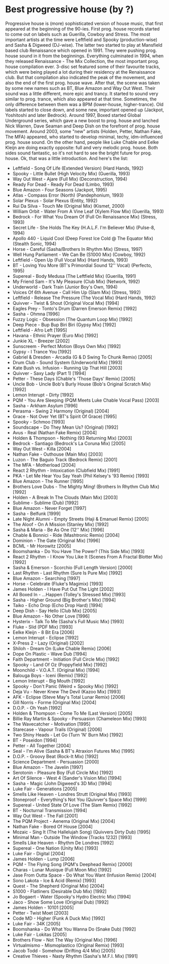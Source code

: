 # Best progressive house (by ?)

Progressive house is (more) sophisticated version of house music, that first appeared at the beginning of the 90-ies. First prog. house records started to come out on labels such as Guerilla, Cowboy and Stress. The most important artists at the time were Leftfield and Spooky (production-wise) and Sasha & Digweed (DJ-wise). The latter two started to play at Mansfield based club Renaissance which opened in 1991. They were pushing prog. house sound in it from the beginnings. Everything culminated in 1994, when they released Renaissance - The Mix Collection, the most important prog. house compilation ever. 3-disc set featured some of their favourite tracks, which were being played a lot during their residency at the Renaissance club. But that compilation also indicated the peak of the movement, and also the end of the first prog. house wave.
After that, the scene was taken by some new names such as BT, Blue Amazon and Way Out West. Their sound was a little different, more epic and trancy. It started to sound very similar to prog. trance, which also appeared at that time. Sometimes, the only difference between them was a BPM (lower-house, higher-trance).
Old labels started to close down, and some new, important opened up (Jackpot, Yoshitoshi and later Bedrock). Around 1997, Boxed started Global Underground series, which gave a new boost to prog. house and lanched Nick Warren, Dave Seaman and Deep Dish on the forefront of prog. house movement.
Around 2003, some "new" artists (Holden, Petter, Nathan Fake, The MFA) appeared, who started to develop minimal, techy, idm-influenced prog. house sound. On the other hand, people like Luke Chable and Eelke Kleijn are doing exactly opposite: full and very melodic prog. house. Both sides sound fantastic, so it's not hard to see the bright future for prog. house.
Ok, that was a little introduction. And here's the list:
- Leftfield - Song Of Life (Extended Version) (Hard Hands, 1992)
- Spooky - Little Bullet (High Velocity Mix) (Guerilla, 1993)
- Way Out West - Ajare (Full Mix) (Deconstruction, 1994)
- Ready For Dead - Ready For Dead (Limbo, 1993)
- Blue Amazon - Four Seasons (Jackpot, 1995)
- Atlas - Compass Error (North) (Pandephonium, 1993)
- Solar Plexus - Solar Plexus (Entity, 1992)
- Rui Da Silva - Touch Me (Original Mix) (Kismet, 2000)
- William Orbit - Water From A Vine Leaf (Xylem Flow Mix) (Guerilla, 1993)
- Bedrock - For What You Dream Of (Full On Renaissance Mix) (Stress, 1993)
- Secret Life - She Holds The Key (H.A.L.F. I'm Believer Mix) (Pulse-8, 1994)
- Apollo 440 - Liquid Cool (Deep Forest Ice Cold @ The Equator Mix) (Stealth Sonic, 1994)
- Horse - Careful (Sasha/Brothers In Rhythm Mix) (Stress, 1997)
- Well Hung Parliament - We Can Be (S1000 Mix) (Cowboy, 1992)
- Leftfield - Open Up (Full Vocal Mix) (Hard Hands, 1993)
- BT - Loving You More (BT's Primordial Sound 12'' Vocal) (Perfecto, 1995)
- Supereal - Body Medusa (The Leftfield Mix) (Guerilla, 1991)
- My Friend Sam - It's My Pleasure (Club Mix) (Network, 1992)
- Underworld - Dark Train (Junior Boy's Own, 1994)
- Voices Of 6th Avenue - Call Him Up (Slam Mix) (Stress, 1992)
- Leftfield - Release The Pressure (The Vocal Mix) (Hard Hands, 1992)
- Quivver - Twist & Shout (Original Vocal Mix) [1994]
- Eagles Prey - Tonto's Drum (Darren Emerson Remix) [1992]
- Sasha - Ohmna [1996]
- Fuzzy Logic - Obsession (The Quantum Loop Mix) [1992]
- Deep Piece - Bup Bup Biri Biri (Gypsy Mix) [1992]
- Leftfield - Afro Left [1995]
- Havana - Ethnic Prayer (Euro Mix) [1992]
- Junkie XL - Breezer [2002]
- Sunscreem - Perfect Motion (Boys Own Mix) [1992]
- Gypsy - I Trance You [1992]
- Gabriel & Dresden - Arcadia (G & D Swing To Chunk Remix) [2005]
- Drum Club - Sound System (Underworld Mix) [1993]
- Kate Bush vs. Infusion - Running Up That Hill [2003]
- Quivver - Saxy Lady (Part 1) [1994]
- Petter - These Days (Chable's 'Those Days' Remix) [2005]
- Uncle Bob - Uncle Bob's Burly House (Bob's Original Scratch Mix) [1992]
- Lemon Interupt - Dirty [1992]
- PQM - You Are Sleeping (PQM Meets Luke Chable Vocal Pass) [2003]
- Sasha - Arkham Asylum [1996]
- Perasma - Swing 2 Harmony (Original) [2004]
- Grace - Not Over Yet (BT's Spirit Of Grace) [1995]
- Spooky - Schmoo [1993]
- Soundscape - Do They Mean Us? (Original) [1992]
- Avus - Real (Nathan Fake Remix) [2004]
- Holden & Thompson - Nothing (93 Returning Mix) [2003]
- Bedrock - Santiago (Bedrock's La Coruna Mix) [2005]
- Way Out West - Killa [2004]
- Nathan Fake - Outhouse (Main Mix) [2003]
- Luzon - The Baguio Track (Bedrock Remix) [2001]
- The MFA - Motherload [2004]
- React 2 Rhythm - Intoxication (Clubfield Mix) [1991]
- PKA - Let Me Hear You Say Yeah (Phil Kelsey's '93 Remix) [1993]
- Blue Amazon - The Runner [1995]
- Brothers Love Dubs - The Mighty Ming! (Brothers In Rhythm Club Mix) [1992]
- Holden - A Break In The Clouds (Main Mix) [2003]
- Sublime - Sublime (Dub) [1992]
- Blue Amazon - Never Forget [1997]
- Sasha - Belfunk [1999]
- Late Night Alumni - Empty Streets (Haji & Emanuel Remix) [2005]
- The Aloof - On A Mission (Stanley Mix) [1992]
- Sasha & Maria - Be As One (12'' Mix) [1996]
- Chable & Bonnici - Ride (Mashtronic Remix) [2004]
- Dominion - The Gate (Original Mix) [1996]
- BCML - Mr Horowitz [2005]
- Boomshanka - Do You Have The Power? (This Side Mix) [1993]
- React 2 Rhythm - I Know You Like It (Scenes From A Fractal Blotter Mix) [1992]
- Sasha & Emerson - Scorchio (Full Length Version) [2000]
- Last Rhythm - Last Rhythm (Sure Is Pure Mix) [1992]
- Blue Amazon - Searching [1997]
- Horse - Celebrate (Fluke's Magimix) [1993]
- James Holden - I Have Put Out The Light [2002]
- All Boxed In - ...Happen (Tolley's Stressed Mix) [1993]
- Sasha - Higher Ground (Big Brother's Mix) [1994]
- Taiko - Echo Drop (Echo Drop Hard) [1994]
- Deep Dish - Say Hello (Club Mix) [2005]
- Blue Amazon - No Other Love [1996]
- Hysterix - Talk To Me (Sasha's Full Music Mix) [1993]
- Fluke - Slid (PDF Mix) [1993]
- Eelke Kleijn - 8 Bit Era [2006]
- Lemon Interupt - Eclipse [1992]
- X-Press 2 - Lazy (Original) [2002]
- Shiloh - Dream On (Luke Chable Remix) [2006]
- Dope On Plastic - Wave Dub [1994]
- Faith Department - Initiation (Full Circle Mix) [1992]
- Spooky - Land Of Oz (Poppyfield Mix) [1992]
- Moonchild - V.O.A.T. (Original Mix) [1994]
- Balouga Boys - Iceni (Remix) [1992]
- Lemon Interupt - Big Mouth [1992]
- Spooky - Don't Panic (Weird + Spooky Mix) [1992]
- Deja Vu - Never Knew The Devil (Kazoo Mix) [1993]
- AFK - Eclipse (Steve May's Total Lunar Remix) [2006]
- Gill Norris - Forme (Original Mix) [2004]
- D.O.P. - Oh Yeah [1992]
- Holden & Thompson - Come To Me (Last Version) [2005]
- Billie Ray Martin & Spooky - Persuasion (Chameleon Mix) [1993]
- The Wavecatcher - Motivation [1995]
- Starecase - Vapour Trails (Original) [2006]
- Two Shiny Heads - Let Go (Turn 'N' Burn Mix) [1992]
- BT - Poseidon [1994]
- Petter - All Together [2004]
- Seal - I'm Alive (Sasha & BT's Atraxion Futures Mix) [1995]
- D.O.P. - Groovy Beat (Rock-It Mix) [1992]
- Science Department - Persuasion [2000]
- Blue Amazon - The Javelin [1997]
- Serotonin - Pleasure Boy (Full Circle Mix) [1992]
- Art Of Silence - West 4 (Sander's Vision Mix) [1994]
- Sasha - Magic (John Digweed's 3D Mix) [1994]
- Luke Fair - Generations [2005]
- Smells Like Heaven - Londres Strutt (Original Mix) [1993]
- Stoneproof - Everything's Not You (Quivver's Space Mix) [1999]
- Supereal - United State Of Love (The Slam Remix) [1992]
- BT - Nocturnal Transmission [1994]
- Way Out West - The Fall [2001]
- The PQM Project - Aenema (Original Mix) [2004]
- Nathan Fake - Bored Of House [2004]
- Mozaic - Sing It (The Hallelujah Song) (Quivvers Dirty Dub) [1995]
- Minimal Man - Outside The Window (Tracks 1232) [1993]
- Smells Like Heaven - Rhythm De Londres [1992]
- Supereal - One Nation (Unity Mix) [1993]
- Luke Fair - Digital [2004]
- James Holden - Lump [2006]
- PQM - The Flying Song (PQM's Deephead Remix) [2000]
- Charas - Lunar Musique (Full Moon Mix) [1992]
- Jase From Outta Space - Do What You Want (Infusion Remix) [2004]
- Sono Lakota - Ice & Acid (Remix) [1993]
- Quest - The Shepherd (Original Mix) [2004]
- S1000 - Flatliners (Desirable Dub Mix) [1992]
- Jo Bogaert - Water (Spooky's Hydro Electric Mix) [1994]
- Jaco - Show Some Love (Original Dub) [1992]
- James Holden - 10101 [2005]
- Petter - Twist Moet [2003]
- Code MD - Higher (Funk A Duck Mix) [1992]
- Luke Fair - 34K [2005]
- Boomshanka - Do What You Wanna Do (Snake Dub) [1992]
- Luke Fair - Lokitas [2005]
- Brothers Flow - Not The Way (Original Mix) [1996]
- Virtualmismo - Mismoplastico (Original Remix) [1993]
- Jacob Todd - Somehow (Drifting 4/4 Mix) [2005]
- Creative Thieves - Nasty Rhythm (Sasha's M.F.I. Mix) [1991]